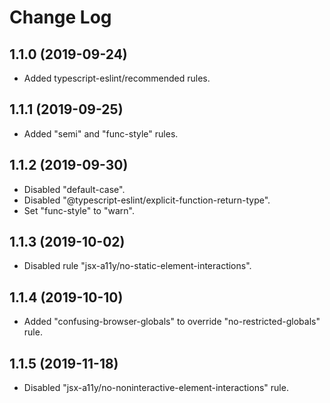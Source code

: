# Change Log

## 1.1.0 (2019-09-24)

* Added typescript-eslint/recommended rules.

## 1.1.1 (2019-09-25)

* Added "semi" and "func-style" rules.

## 1.1.2 (2019-09-30)

* Disabled "default-case".
* Disabled "@typescript-eslint/explicit-function-return-type".
* Set "func-style" to "warn".

## 1.1.3 (2019-10-02)

* Disabled rule "jsx-a11y/no-static-element-interactions".

## 1.1.4 (2019-10-10)

* Added "confusing-browser-globals" to override "no-restricted-globals" rule.

## 1.1.5 (2019-11-18)

* Disabled "jsx-a11y/no-noninteractive-element-interactions" rule.

